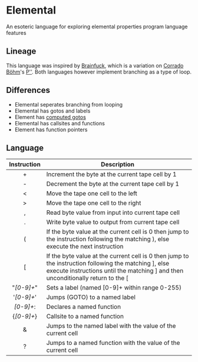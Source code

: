 # Elemental
An esoteric language for exploring elemental properties program language features

## Lineage
This language was inspired by [Brainfuck](https://en.wikipedia.org/wiki/Brainfuck), which is a variation on [Corrado Böhm](https://en.wikipedia.org/wiki/Corrado_Böhm)'s [P''](https://esolangs.org/wiki/P%E2%80%B2%E2%80%B2). Both languages however implement branching as a type of loop. 

## Differences
- Elemental seperates branching from looping
- Elemental has gotos and labels
- Element has [computed gotos](http://gcc.gnu.org/onlinedocs/gcc/Labels-as-Values.html)
- Elemental has callsites and functions
- Element has function pointers

## Language

| Instruction | Description                                                                                                                                                                               |
|:-----------:|-------------------------------------------------------------------------------------------------------------------------------------------------------------------------------------------|
|      +      | Increment the byte at the current tape cell by 1                                                                                                                                          |
|      -      | Decrement the byte at the current tape cell by 1                                                                                                                                          |
|      <      | Move the tape one cell to the left                                                                                                                                                        |
|      >      | Move the tape one cell to the right                                                                                                                                                       |
|      ,      | Read byte value from input into current tape cell                                                                                                                                         |
|      .      | Write byte value to output from current tape cell                                                                                                                                         |
|      (      | If the byte value at the current cell is 0 then jump to the instruction following the matching ), else execute the next instruction                                                       |
|      [      | If the byte value at the current cell is 0 then jump to the instruction following the matching ], else execute instructions until the matching ] and then unconditionally return to the [ |
|  "*[0-9]+*" | Sets a label (named [0-9]+ within range 0-255)                                                                                                                                            |
|  '*[0-9]+*' | Jumps (GOTO) to a named label                                                                                                                                                             |
|  *[0-9]+*:  | Declares a named function                                                                                                                                                                 |
|  {*[0-9]+*} | Callsite to a named function                                                                                                                                                              |
|      &      | Jumps to the named label with the value of the current cell                                                                                                                               |
|      ?      | Jumps to a named function with the value of the current cell                                                                                                                              |
